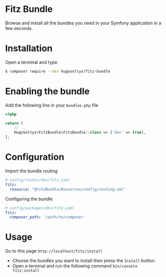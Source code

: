 Fitz Bundle
=

Browse and install all the bundles you need in your Symfony application
in a few seconds.

Installation
=
Open a terminal and type
```bash
$ composer require --dev hugosoltys/fitz-bundle
```

Enabling the bundle
= 
Add the following line in your `bundles.php` file

```php
<?php

return [
    // ...
    HugoSoltys\FitzBundle\FitzBundle::class => ['dev' => true],
];
```

Configuration
=
Import the bundle routing
```yaml
# config/routes/dev/fitz.yaml
fitz:
  resource: "@FitzBundle/Resources/config/routing.xml"
```

Configuring the bundle
```yaml
# config/packages/dev/fitz.yaml
fitz:
  composer_path: '/path/to/composer'
```

Usage
=
Go to this page `http://localhost/fitz/install`

- Choose the bundles you want to install then press the `Install` button.
- Open a terminal and run the following command `bin/console fitz:install`  